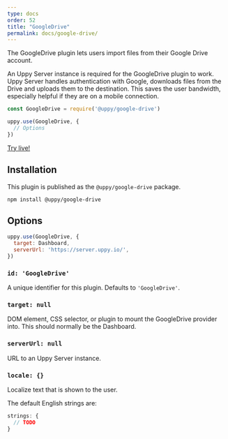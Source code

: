 ```yaml
---
type: docs
order: 52
title: "GoogleDrive"
permalink: docs/google-drive/
---
```


The GoogleDrive plugin lets users import files from their Google Drive account.

An Uppy Server instance is required for the GoogleDrive plugin to work. Uppy Server handles authentication with Google, downloads files from the Drive and uploads them to the destination. This saves the user bandwidth, especially helpful if they are on a mobile connection.

```js
const GoogleDrive = require('@uppy/google-drive')

uppy.use(GoogleDrive, {
  // Options
})
```

[Try live!](/examples/dashboard/)

## Installation

This plugin is published as the `@uppy/google-drive` package.

```shell
npm install @uppy/google-drive
```

## Options

```js
uppy.use(GoogleDrive, {
  target: Dashboard,
  serverUrl: 'https://server.uppy.io/',
})
```

### `id: 'GoogleDrive'`

A unique identifier for this plugin. Defaults to `'GoogleDrive'`.

### `target: null`

DOM element, CSS selector, or plugin to mount the GoogleDrive provider into. This should normally be the Dashboard.

### `serverUrl: null`

URL to an Uppy Server instance.

### `locale: {}`

Localize text that is shown to the user.

The default English strings are:

```js
strings: {
  // TODO
}
```
